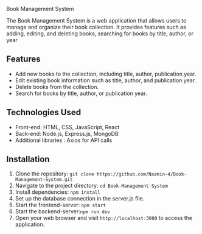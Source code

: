  Book Management System

The Book Management System is a web application that allows users to manage and organize their book collection. It provides features such as adding, editing, and deleting books, searching for books by title, author, or year

## Features

- Add new books to the collection, including title, author, publication year.
- Edit existing book information such as title, author, and publication year.
- Delete books from the collection.
- Search for books by title, author, or publication year.

## Technologies Used

- Front-end: HTML, CSS, JavaScript, React 
- Back-end: Node.js, Express.js, MongoDB 
- Additional libraries : Axios for API calls

## Installation

1. Clone the repository: `git clone https://github.com/Nazmin-4/Book-Management-System.git`
2. Navigate to the project directory: `cd Book-Management-System`
3. Install dependencies: `npm install`
4. Set up the database connection in the server.js file.
5. Start the frontend-server: `npm start`
6. Start the backend-server:`npm run dev`
7. Open your web browser and visit `http://localhost:3000` to access the application.
